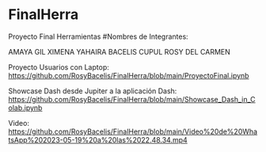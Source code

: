 # FinalHerra
Proyecto Final Herramientas
#Nombres de Integrantes:

  AMAYA GIL XIMENA YAHAIRA
  BACELIS CUPUL ROSY DEL CARMEN


Proyecto Usuarios con Laptop:
https://github.com/RosyBacelis/FinalHerra/blob/main/ProyectoFinal.ipynb

Showcase Dash desde Jupiter a la aplicación Dash: 
https://github.com/RosyBacelis/FinalHerra/blob/main/Showcase_Dash_in_Colab.ipynb

Video:
https://github.com/RosyBacelis/FinalHerra/blob/main/Video%20de%20WhatsApp%202023-05-19%20a%20las%2022.48.34.mp4
